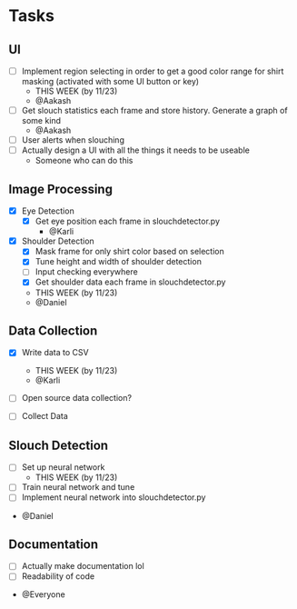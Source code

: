 # Tasks
## UI
- [ ] Implement region selecting in order to get a good color range for shirt masking (activated with some UI button or key)
  - THIS WEEK (by 11/23)
  - @Aakash
- [ ] Get slouch statistics each frame and store history. Generate a graph of some kind   
  - @Aakash
- [ ] User alerts when slouching
- [ ] Actually design a UI with all the things it needs to be useable
  - Someone who can do this

## Image Processing
- [x] Eye Detection
  - [x] Get eye position each frame in slouchdetector.py
    - @Karli
- [x] Shoulder Detection
  - [x] Mask frame for only shirt color based on selection
  - [x] Tune height and width of shoulder detection
  - [ ] Input checking everywhere
  - [x] Get shoulder data each frame in slouchdetector.py
  - THIS WEEK (by 11/23)
  - @Daniel

## Data Collection
- [x] Write data to CSV
  - THIS WEEK (by 11/23)
  - @Karli
- [ ] Open source data collection?
- [ ] Collect Data


## Slouch Detection
- [ ] Set up neural network
  - THIS WEEK (by 11/23)
- [ ] Train neural network and tune
- [ ] Implement neural network into slouchdetector.py
- @Daniel

## Documentation
- [ ] Actually make documentation lol
- [ ] Readability of code
- @Everyone
